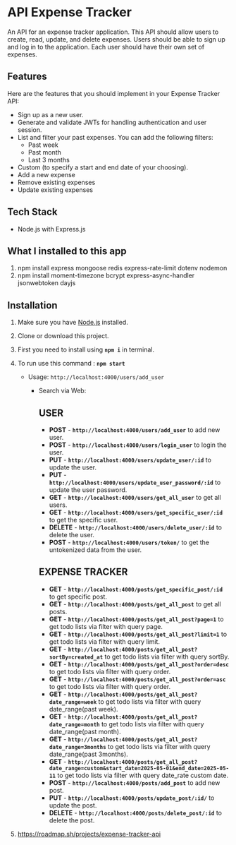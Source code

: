# API Expense Tracker

An API for an expense tracker application. This API should allow users to create, read, update, and delete expenses. 
Users should be able to sign up and log in to the application. Each user should have their own set of expenses.


## Features

Here are the features that you should implement in your Expense Tracker API:

- Sign up as a new user.
- Generate and validate JWTs for handling authentication and user session.
- List and filter your past expenses. You can add the following filters:
  - Past week
  - Past month
  - Last 3 months
- Custom (to specify a start and end date of your choosing).
- Add a new expense
- Remove existing expenses
- Update existing expenses

## Tech Stack
  - Node.js with Express.js

## What I installed to this app

1. npm install express mongoose redis express-rate-limit dotenv nodemon
2. npm install moment-timezone bcrypt express-async-handler jsonwebtoken dayjs


## Installation

1. Make sure you have [Node.js](https://nodejs.org) installed.

2. Clone or download this project.

3. First you need to install using **`npm i`** in terminal.

4. To run use this command : **`npm start`**
    - Usage:  `http://localhost:4000/users/add_user`
      - Search via Web: 

          ## USER
          - **POST** - **`http://localhost:4000/users/add_user`** to add new user.
          - **POST** - **`http://localhost:4000/users/login_user`** to login the user.
          - **PUT** - **`http://localhost:4000/users/update_user/:id`** to update the user.
          - **PUT** - **`http://localhost:4000/users/update_user_password/:id`**  to update the user password.
          - **GET** - **`http://localhost:4000/users/get_all_user`** to get all users.
          - **GET** - **`http://localhost:4000/users/get_specific_user/:id`** to get the specific user.
          - **DELETE** - **`http://localhost:4000/users/delete_user/:id`** to delete the user.
          - **POST** - **`http://localhost:4000/users/token/`** to get the untokenized data from the user.

          ## EXPENSE TRACKER
          - **GET** - **`http://localhost:4000/posts/get_specific_post/:id`** to get specific post.
          - **GET** - **`http://localhost:4000/posts/get_all_post`** to get all posts.
          - **GET** - **`http://localhost:4000/posts/get_all_post?page=1`** to get todo lists via filter with query page.
          - **GET** - **`http://localhost:4000/posts/get_all_post?limit=1`** to get todo lists via filter with query limit.
          - **GET** - **`http://localhost:4000/posts/get_all_post?sortBy=created_at`** to get todo lists via filter with query sortBy.
          - **GET** - **`http://localhost:4000/posts/get_all_post?order=desc`** to get todo lists via filter with query order.
          - **GET** - **`http://localhost:4000/posts/get_all_post?order=asc`** to get todo lists via filter with query order.
          - **GET** - **`http://localhost:4000/posts/get_all_post?date_range=week`** to get todo lists via filter with query date_range(past week).
          - **GET** - **`http://localhost:4000/posts/get_all_post?date_range=month`** to get todo lists via filter with query date_range(past month).
          - **GET** - **`http://localhost:4000/posts/get_all_post?date_range=3months`** to get todo lists via filter with query date_range(past 3months).
          - **GET** - **`http://localhost:4000/posts/get_all_post?date_range=custom&start_date=2025-05-01&end_date=2025-05-11`** to get todo lists via filter with query date_rate custom date.
          - **POST** - **`http://localhost:4000/posts/add_post`** to add new post.
          - **PUT** - **`http://localhost:4000/posts/update_post/:id/`** to update the post.
          - **DELETE** - **`http://localhost:4000/posts/delete_post/:id`** to delete the post.

5. https://roadmap.sh/projects/expense-tracker-api

